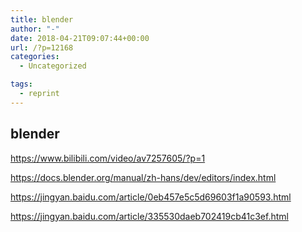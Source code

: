```yaml
---
title: blender
author: "-"
date: 2018-04-21T09:07:44+00:00
url: /?p=12168
categories:
  - Uncategorized

tags:
  - reprint
---
```

## blender
https://www.bilibili.com/video/av7257605/?p=1
  
https://docs.blender.org/manual/zh-hans/dev/editors/index.html

https://jingyan.baidu.com/article/0eb457e5c5d69603f1a90593.html
  
https://jingyan.baidu.com/article/335530daeb702419cb41c3ef.html